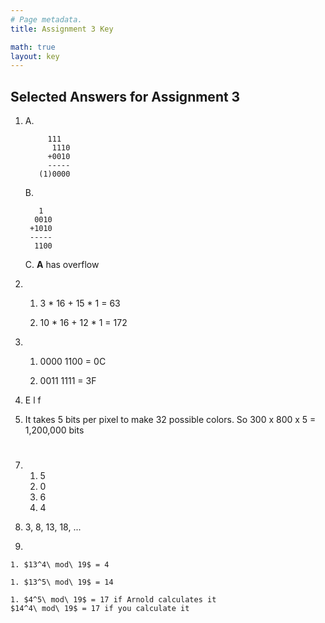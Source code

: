 ```yaml
---
# Page metadata.
title: Assignment 3 Key

math: true
layout: key
---
```


## Selected Answers for Assignment 3

1.  
    A.

            111 
             1110
            +0010
            -----
          (1)0000
    B.

          1
         0010
        +1010
        -----
         1100

    C. **A** has overflow

1. 
    1. 3 * 16 + 15 * 1 = 63

    1. 10 * 16 + 12 * 1 = 172

1.  
    1. 0000 1100 = 0C

    1. 0011 1111 = 3F

1. E l f

1. It takes 5 bits per pixel to make 32 possible colors.
    So 300 x 800 x 5 = 1,200,000 bits

#

7.  
    1. 5
    2. 0
    3. 6
    4. 4

1. 3, 8, 13, 18, ...

1.  

    1. $13^4\ mod\ 19$ = 4

    1. $13^5\ mod\ 19$ = 14

    1. $4^5\ mod\ 19$ = 17 if Arnold calculates it  
    $14^4\ mod\ 19$ = 17 if you calculate it
